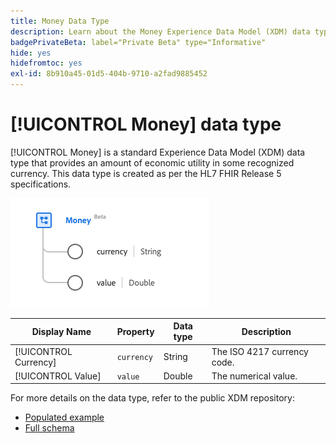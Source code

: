 ```yaml
---
title: Money Data Type
description: Learn about the Money Experience Data Model (XDM) data type.
badgePrivateBeta: label="Private Beta" type="Informative"
hide: yes
hidefromtoc: yes
exl-id: 8b910a45-01d5-404b-9710-a2fad9885452
---
```

# [!UICONTROL Money] data type

[!UICONTROL Money] is a standard Experience Data Model (XDM) data type that provides an amount of economic utility in some recognized currency. This data type is created as per the HL7 FHIR Release 5 specifications.

![Money data type structure](../../../images/healthcare/data-types/money.png)

| Display Name | Property | Data type | Description |
| --- | --- | --- | --- |
| [!UICONTROL Currency] | `currency` | String | The ISO 4217 currency code. |
| [!UICONTROL Value] | `value` | Double | The numerical value. |

For more details on the data type, refer to the public XDM repository:

* [Populated example](https://github.com/adobe/xdm/blob/master/extensions/industry/healthcare/fhir/datatypes/money.example.1.json)
* [Full schema](https://github.com/adobe/xdm/blob/master/extensions/industry/healthcare/fhir/datatypes/money.schema.json)
